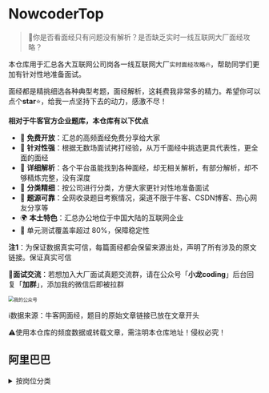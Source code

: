 # NowcoderTop

> 📖你是否看面经只有问题没有解析？是否缺乏实时一线互联网大厂面经攻略？

本仓库用于汇总各大互联网公司岗各一线互联网大厂`实时面经攻略`:fire:，帮助同学们更加有针对性地准备面试。

面经都是精挑细选各种典型考题，面经解析，这耗费我非常多的精力。希望你可以点个**star**⭐，给我一点坚持下去的动力，感激不尽！

**相对于牛客官方企业题库，本仓库有以下优点**

- 🚀 **免费开放**：汇总的高频面经免费分享给大家
- 💪 **针对性强**：根据无数场面试拷打经验，从万千面经中挑选更具代表性，更全面的面经
- 📖 **详细解析**：各个平台虽能找到各种面经，却无相关解析，有部分解析，却不够精炼完整，没有深度
- 🍭 **分类精细**：按公司进行分类，方便大家更针对性地准备面试
- 📖 **题源可靠**：全网收录题目考察情况，渠道不限于牛客、CSDN博客、热心网友分享等
- 🌍 **本土特色**：汇总办公地位于中国大陆的互联网企业
- 🍭 单元测试覆盖率超过 80%，保障稳定性

**注1**：为保证数据真实可信，每篇面经都会保留来源出处，声明了所有涉及的原文链接。保证真实可信

:speech_balloon:**​面试交流**：若想加入大厂面试真题交流群，请在公众号「**小龙coding**」后台回复「**加群**」，添加我的微信后即被拉群

<img src="https://xiaolongcoder.oss-cn-beijing.aliyuncs.com/imgs/Java2Top/concurrent202303202215699.png" alt="我的公众号" style="zoom: 67%;" />

:information_source:数据来源：牛客网面经，题目的原始文章链接已放在文章开头

:warning:使用本仓库的频度数据或转载文章，需注明本仓库地址！侵权必究！


## 阿里巴巴

<details>
<summary>按岗位分类</summary>

## 参与共建

### 为 NowcoderTop 贡献面经

如果你有疑惑不解的面经、经典面经例题，欢迎提 PR，或者投稿，解析下期即更。

面经推荐请以 `markdown` 格式到邮箱 `xlcoding@163.com`，
[中文技术文档的写作规范指南](https://github.com/ruanyf/document-style-guide)。

## 问题反馈与建议

[给 NowcodeTop 提 Issue](https://github.com/xlcoding/NowcoderTop/issues)

> 在反馈问题之前，推荐阅读 [《提问的智慧》](https://github.com/ryanhanwu/How-To-Ask-Questions-The-Smart-Way)、[《如何向开源社区提问题》](https://github.com/seajs/seajs/issues/545)和[《如何有效地报告 Bug》](http://www.chiark.greenend.org.uk/~sgtatham/bugs-cn.html)，这样您能够更容易获得理解和帮助。



